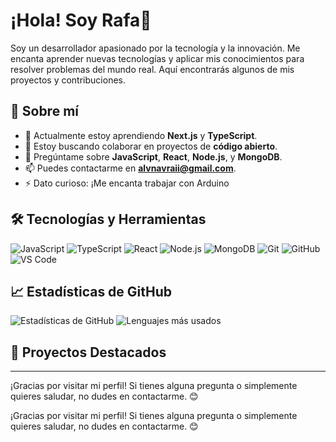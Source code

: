 # ¡Hola! Soy Rafa👋
<!-- 
![Banner](https://your-banner-image-url.com) -->

Soy un desarrollador apasionado por la tecnología y la innovación. Me encanta aprender nuevas tecnologías y aplicar mis conocimientos para resolver problemas del mundo real. Aquí encontrarás algunos de mis proyectos y contribuciones.

## 🚀 Sobre mí

- 🌱 Actualmente estoy aprendiendo **Next.js** y **TypeScript**.
- 👯 Estoy buscando colaborar en proyectos de **código abierto**.
- 💬 Pregúntame sobre **JavaScript**, **React**, **Node.js**, y **MongoDB**.
- 📫 Puedes contactarme en **[alvnavraii@gmail.com](mailto:alvnavraii@gmail.com)**.
- ⚡ Dato curioso: ¡Me encanta trabajar con Arduino

## 🛠️ Tecnologías y Herramientas

![JavaScript](https://img.shields.io/badge/-JavaScript-F7DF1E?style=flat&logo=javascript&logoColor=black)
![TypeScript](https://img.shields.io/badge/-TypeScript-007ACC?style=flat&logo=typescript&logoColor=white)
![React](https://img.shields.io/badge/-React-61DAFB?style=flat&logo=react&logoColor=black)
![Node.js](https://img.shields.io/badge/-Node.js-339933?style=flat&logo=node.js&logoColor=white)
![MongoDB](https://img.shields.io/badge/-MongoDB-47A248?style=flat&logo=mongodb&logoColor=white)
![Git](https://img.shields.io/badge/-Git-F05032?style=flat&logo=git&logoColor=white)
![GitHub](https://img.shields.io/badge/-GitHub-181717?style=flat&logo=github&logoColor=white)
![VS Code](https://img.shields.io/badge/-VS%20Code-007ACC?style=flat&logo=visual-studio-code&logoColor=white)

## 📈 Estadísticas de GitHub

![Estadísticas de GitHub](https://github-readme-stats.vercel.app/api?username=alvnavraii&show_icons=true&theme=radical)
![Lenguajes más usados](https://github-readme-stats.vercel.app/api/top-langs/?username=alvnavraii&layout=compact&theme=radical)

## 📂 Proyectos Destacados
<!-- 
### [Proyecto 1](https://github.com/tu-usuario/proyecto-1)
Descripción breve del proyecto 1.

### [Proyecto 2](https://github.com/tu-usuario/proyecto-2)
Descripción breve del proyecto 2.

### [Proyecto 3](https://github.com/tu-usuario/proyecto-3)
Descripción breve del proyecto 3.

## 🌐 Encuéntrame en

- [LinkedIn](https://www.linkedin.com/in/tu-usuario)
- [Twitter](https://twitter.com/tu-usuario)
- [Blog Personal](https://tu-blog.com)
 -->
---

¡Gracias por visitar mi perfil! Si tienes alguna pregunta o simplemente quieres saludar, no dudes en contactarme. 😊

¡Gracias por visitar mi perfil! Si tienes alguna pregunta o simplemente quieres saludar, no dudes en contactarme. 😊

